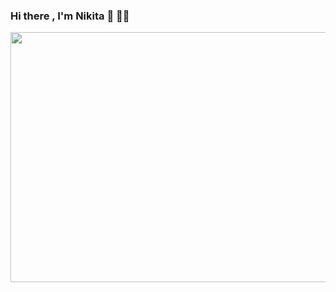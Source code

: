 ### Hi there , I'm Nikita 👋 👩‍💻

<img src="https://usharryn.sirv.com/ReadMe/Nikita.png" width="1000" height="400" alt="" />
<!--
**nikita24383/nikita24383** is a ✨ _special_ ✨ repository because its `README.md` (this file) appears on your GitHub profile.

Here are some ideas to get you started:

- 🔭 I’m currently working on ...
- 🌱 I’m currently learning ...
- 👯 I’m looking to collaborate on ...
- 🤔 I’m looking for help with ...
- 💬 Ask me about ...
- 📫 How to reach me: ...
- 😄 Pronouns: ...
- ⚡ Fun fact: ...
-->

